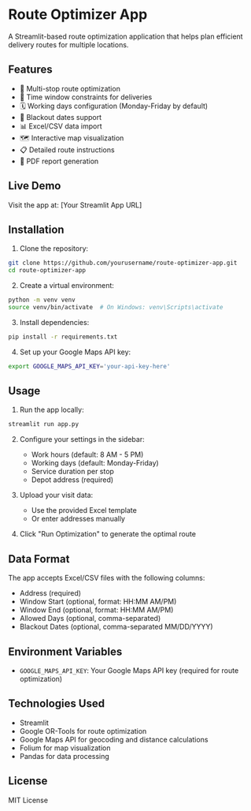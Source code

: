 # Route Optimizer App

A Streamlit-based route optimization application that helps plan efficient delivery routes for multiple locations.

## Features

- 📍 Multi-stop route optimization
- 📅 Time window constraints for deliveries
- 🗓️ Working days configuration (Monday-Friday by default)
- 🚫 Blackout dates support
- 📊 Excel/CSV data import
- 🗺️ Interactive map visualization
- 📋 Detailed route instructions
- 📄 PDF report generation

## Live Demo

Visit the app at: [Your Streamlit App URL]

## Installation

1. Clone the repository:
```bash
git clone https://github.com/yourusername/route-optimizer-app.git
cd route-optimizer-app
```

2. Create a virtual environment:
```bash
python -m venv venv
source venv/bin/activate  # On Windows: venv\Scripts\activate
```

3. Install dependencies:
```bash
pip install -r requirements.txt
```

4. Set up your Google Maps API key:
```bash
export GOOGLE_MAPS_API_KEY='your-api-key-here'
```

## Usage

1. Run the app locally:
```bash
streamlit run app.py
```

2. Configure your settings in the sidebar:
   - Work hours (default: 8 AM - 5 PM)
   - Working days (default: Monday-Friday)
   - Service duration per stop
   - Depot address (required)

3. Upload your visit data:
   - Use the provided Excel template
   - Or enter addresses manually

4. Click "Run Optimization" to generate the optimal route

## Data Format

The app accepts Excel/CSV files with the following columns:
- Address (required)
- Window Start (optional, format: HH:MM AM/PM)
- Window End (optional, format: HH:MM AM/PM)
- Allowed Days (optional, comma-separated)
- Blackout Dates (optional, comma-separated MM/DD/YYYY)

## Environment Variables

- `GOOGLE_MAPS_API_KEY`: Your Google Maps API key (required for route optimization)

## Technologies Used

- Streamlit
- Google OR-Tools for route optimization
- Google Maps API for geocoding and distance calculations
- Folium for map visualization
- Pandas for data processing

## License

MIT License 